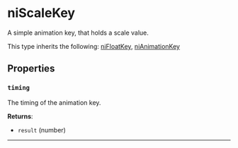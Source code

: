# niScaleKey

A simple animation key, that holds a scale value.

This type inherits the following: [niFloatKey](../../types/niFloatKey), [niAnimationKey](../../types/niAnimationKey)
## Properties

### `timing`

The timing of the animation key.

**Returns**:

* `result` (number)

***

